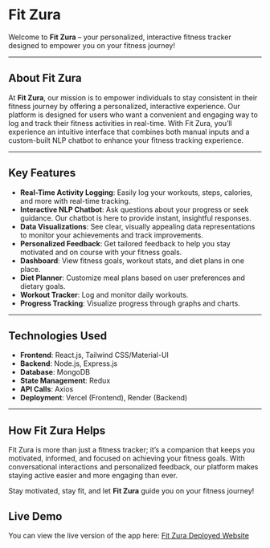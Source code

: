 # Fit Zura

Welcome to **Fit Zura** – your personalized, interactive fitness tracker designed to empower you on your fitness journey!

---

## About Fit Zura

At **Fit Zura**, our mission is to empower individuals to stay consistent in their fitness journey by offering a personalized, interactive experience. Our platform is designed for users who want a convenient and engaging way to log and track their fitness activities in real-time. With Fit Zura, you’ll experience an intuitive interface that combines both manual inputs and a custom-built NLP chatbot to enhance your fitness tracking experience.

---

## Key Features

- **Real-Time Activity Logging**: Easily log your workouts, steps, calories, and more with real-time tracking.
- **Interactive NLP Chatbot**: Ask questions about your progress or seek guidance. Our chatbot is here to provide instant, insightful responses.
- **Data Visualizations**: See clear, visually appealing data representations to monitor your achievements and track improvements.
- **Personalized Feedback**: Get tailored feedback to help you stay motivated and on course with your fitness goals.
- **Dashboard**: View fitness goals, workout stats, and diet plans in one place.
- **Diet Planner**: Customize meal plans based on user preferences and dietary goals.
- **Workout Tracker**: Log and monitor daily workouts.
- **Progress Tracking**: Visualize progress through graphs and charts.

---

## **Technologies Used**

- **Frontend**: React.js, Tailwind CSS/Material-UI
- **Backend**: Node.js, Express.js
- **Database**: MongoDB
- **State Management**: Redux
- **API Calls**: Axios
- **Deployment**: Vercel (Frontend), Render (Backend)

---

## How Fit Zura Helps

Fit Zura is more than just a fitness tracker; it’s a companion that keeps you motivated, informed, and focused on achieving your fitness goals. With conversational interactions and personalized feedback, our platform makes staying active easier and more engaging than ever.

Stay motivated, stay fit, and let **Fit Zura** guide you on your fitness journey!

## Live Demo

You can view the live version of the app here: [Fit Zura Deployed Website](https://fitzura.vercel.app)
